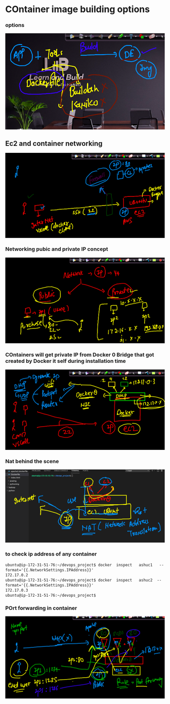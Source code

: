 # COntainer image building options 


### options 

<img src="build.png">

## Ec2 and container networking 

<img src="net.png">

### Networking pubic and private IP concept 

<img src="net1.png">

### COntainers will get private IP from Docker 0 Bridge that got created by Docker it self during installation time 

<img src="d0.png">

### Nat behind the scene 

<img src="nat.png">

### to check ip address of any container 
```
ubuntu@ip-172-31-51-76:~/devops_project$ docker  inspect   ashuc1   --format='{{.NetworkSettings.IPAddress}}'
172.17.0.2
ubuntu@ip-172-31-51-76:~/devops_project$ docker  inspect   ashuc2  --format='{{.NetworkSettings.IPAddress}}'
172.17.0.3
ubuntu@ip-172-31-51-76:~/devops_project$ 
```

### POrt forwarding in container 

<img src="porft.png">

